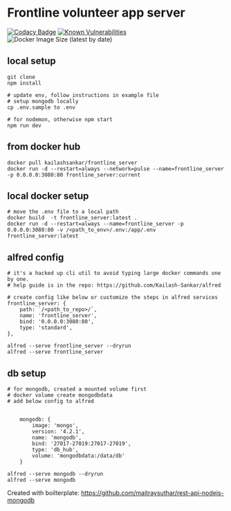 # Frontline volunteer app server

[![Codacy Badge](https://api.codacy.com/project/badge/Grade/e8c2c86f24df476cae7476c86a92bd0d)](https://app.codacy.com/manual/Kailash-Sankar/frontline_server?utm_source=github.com&utm_medium=referral&utm_content=Kailash-Sankar/frontline_server&utm_campaign=Badge_Grade_Dashboard) [![Known Vulnerabilities](https://snyk.io/test/github/Kailash-Sankar/frontline_server/badge.svg?targetFile=package.json)](https://snyk.io/test/github/Kailash-Sankar/frontline_server?targetFile=package.json) ![Docker Image Size (latest by date)](https://img.shields.io/docker/image-size/kailashsankar/frontline_server)



## local setup
    git clone
    npm install

    # update env, follow instructions in example file
    # setup mongodb locally
    cp .env.sample to .env 
    
    # for nodemon, otherwise npm start
    npm run dev

## from docker hub
    docker pull kailashsankar/frontline_server
    docker run -d --restart=always --network=pulse --name=frontline_server -p 0.0.0.0:3080:80 frontline_server:current

## local docker setup

    # move the .env file to a local path
    docker build  -t frontline_server:latest .
    docker run -d --restart=always --name=frontline_server -p 0.0.0.0:3080:80 -v /<path_to_env>/.env:/app/.env frontline_server:latest

## alfred config

    # it's a hacked up cli util to avoid typing large docker commands one by one.
    # help guide is in the repo: https://github.com/Kailash-Sankar/alfred

    # create config like below or customize the steps in alfred services
    frontline_server: {
        path: `/<path_to_repo>/`,
        name: 'frontline_server',
        bind: '0.0.0.0:3080:80',
        type: 'standard',
    },

    alfred --serve frontline_server --dryrun
    alfred --serve frontline_server

## db setup
    # for mongodb, created a mounted volume first
    # docker volume create mongodbdata
    # add below config to alfred


        mongodb: {
            image: 'mongo',
            version: '4.2.1',
            name: 'mongodb',
            bind: '27017-27019:27017-27019',
            type: 'db_hub',
            volume: 'mongodbdata:/data/db'
        }

    alfred --serve mongodb --dryrun
    alfred --serve mongodb

Created with boilterplate: https://github.com/maitraysuthar/rest-api-nodejs-mongodb
